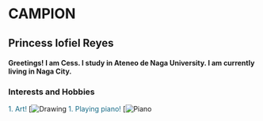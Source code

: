 # **CAMPION**
 ## **Princess Iofiel Reyes**
#### Greetings! I am Cess. I study in Ateneo de Naga University. I am currently living in Naga City.
### **Interests and Hobbies**
<font color="#176B87">1. Art!</font>
[![Drawing](https://i.pinimg.com/564x/e2/96/a6/e296a61656b0a43f03ab3a544e10ce71.jpg)
<font color="#176B87">1. Playing piano!</font>
[![Piano](https://i.pinimg.com/236x/db/df/80/dbdf80c5d250e1fefc4ab0116f744add.jpg)
